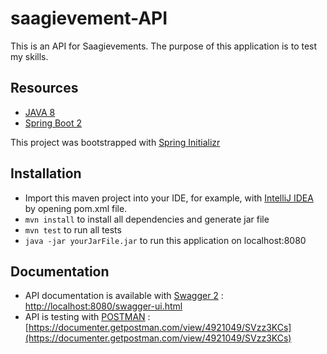 # saagievement-API
This is an API for Saagievements.
The purpose of this application is to test my skills.

## Resources

* [JAVA 8](https://www.java.com/fr/download/faq/java8.xml)
* [Spring Boot 2](https://spring.io/projects/spring-boot)

This project was bootstrapped with [Spring Initializr](https://start.spring.io/)

## Installation

- Import this maven project into your IDE, for example, with [IntelliJ IDEA](https://www.jetbrains.com/idea/) by opening pom.xml file.
- ```mvn install``` to install all dependencies and generate jar file
- ```mvn test``` to run all tests
- ```java -jar yourJarFile.jar``` to run this application on localhost:8080

## Documentation

- API documentation is available with [Swagger 2](https://swagger.io/) : [http://localhost:8080/swagger-ui.html](http://localhost:8080/swagger-ui.html#/achievement-controller)
- API is testing with [POSTMAN](https://www.getpostman.com/) : [https://documenter.getpostman.com/view/4921049/SVzz3KCs](https://documenter.getpostman.com/view/4921049/SVzz3KCs)
